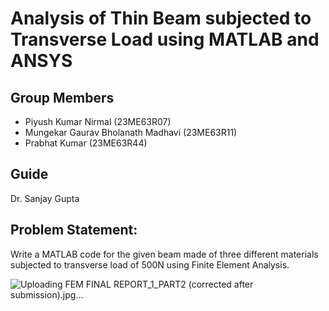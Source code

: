 # Analysis of Thin Beam subjected to Transverse Load using MATLAB and ANSYS

## Group Members
- Piyush Kumar Nirmal (23ME63R07)
- Mungekar Gaurav Bholanath Madhavi (23ME63R11)
- Prabhat Kumar (23ME63R44)

## Guide
Dr. Sanjay Gupta

## __Problem Statement:__

Write a MATLAB code for the given beam made of three different materials subjected to transverse load of 500N using Finite Element Analysis.

![Uploading FEM FINAL REPORT_1_PART2 (corrected after submission).jpg…]()
